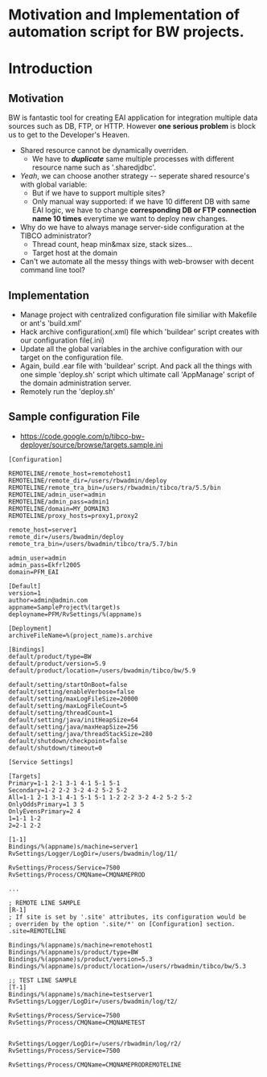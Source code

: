 # Motivation and Implementation of automation script for BW projects.

# Introduction #

## Motivation ##

BW is fantastic tool for creating EAI application for integration multiple data sources such as DB, FTP, or HTTP. However **one serious problem** is block us to get to the Developer's Heaven.

  * Shared resource cannot be dynamically overriden.
    * We have to **_duplicate_** same multiple processes with different resource name such as '.sharedjdbc'.
  * _Yeah_, we can choose another strategy -- seperate shared resource's with global variable:
    * But if we have to support multiple sites?
    * Only manual way supported: if we have 10 different DB with same EAI logic, we have to change **corresponding DB or FTP connection name 10 times** everytime we want to deploy new changes.
  * Why do we have to always manage server-side configuration at the TIBCO administrator?
    * Thread count, heap min&max size, stack sizes...
    * Target host at the domain
  * Can't we automate all the messy things with web-browser with decent command line tool?


## Implementation ##

  * Manage project with centralized configuration file similiar with  Makefile or ant's 'build.xml'
  * Hack archive configuration(.xml) file which 'buildear' script creates with our configuration file(.ini)
  * Update all the global variables in the archive configuration with our target on the configuration file.
  * Again, build .ear file with 'buildear' script. And pack all the things with one simple 'deploy.sh' script which ultimate call 'AppManage' script of the domain administration server.
  * Remotely run the 'deploy.sh'

## Sample configuration File ##
  * https://code.google.com/p/tibco-bw-deployer/source/browse/targets.sample.ini

```
[Configuration]

REMOTELINE/remote_host=remotehost1
REMOTELINE/remote_dir=/users/rbwadmin/deploy
REMOTELINE/remote_tra_bin=/users/rbwadmin/tibco/tra/5.5/bin
REMOTELINE/admin_user=admin
REMOTELINE/admin_pass=admin1
REMOTELINE/domain=MY_DOMAIN3
REMOTELINE/proxy_hosts=proxy1,proxy2

remote_host=server1
remote_dir=/users/bwadmin/deploy
remote_tra_bin=/users/bwadmin/tibco/tra/5.7/bin

admin_user=admin
admin_pass=Ekfrl2005
domain=PFM_EAI

[Default]
version=1
author=admin@admin.com
appname=SampleProject%(target)s
deployname=PFM/RvSettings/%(appname)s

[Deployment]
archiveFileName=%(project_name)s.archive

[Bindings]
default/product/type=BW
default/product/version=5.9
default/product/location=/users/bwadmin/tibco/bw/5.9

default/setting/startOnBoot=false
default/setting/enableVerbose=false
default/setting/maxLogFileSize=20000
default/setting/maxLogFileCount=5
default/setting/threadCount=1
default/setting/java/initHeapSize=64
default/setting/java/maxHeapSize=256
default/setting/java/threadStackSize=280
default/shutdown/checkpoint=false
default/shutdown/timeout=0

[Service Settings]

[Targets]
Primary=1-1 2-1 3-1 4-1 5-1 5-1
Secondary=1-2 2-2 3-2 4-2 5-2 5-2
All=1-1 2-1 3-1 4-1 5-1 5-1 1-2 2-2 3-2 4-2 5-2 5-2 
OnlyOddsPrimary=1 3 5
OnlyEvensPrimary=2 4
1=1-1 1-2
2=2-1 2-2

[1-1]
Bindings/%(appname)s/machine=server1
RvSettings/Logger/LogDir=/users/bwadmin/log/11/

RvSettings/Process/Service=7500
RvSettings/Process/CMQName=CMQNAMEPROD

...

; REMOTE LINE SAMPLE
[R-1]
; If site is set by '.site' attributes, its configuration would be 
; overriden by the option '.site/*' on [Configuration] section.
.site=REMOTELINE

Bindings/%(appname)s/machine=remotehost1
Bindings/%(appname)s/product/type=BW
Bindings/%(appname)s/product/version=5.3
Bindings/%(appname)s/product/location=/users/rbwadmin/tibco/bw/5.3

;; TEST LINE SAMPLE
[T-1]
Bindings/%(appname)s/machine=testserver1
RvSettings/Logger/LogDir=/users/bwadmin/log/t2/

RvSettings/Process/Service=7500
RvSettings/Process/CMQName=CMQNAMETEST


RvSettings/Logger/LogDir=/users/rbwadmin/log/r2/
RvSettings/Process/Service=7500

RvSettings/Process/CMQName=CMQNAMEPRODREMOTELINE

```